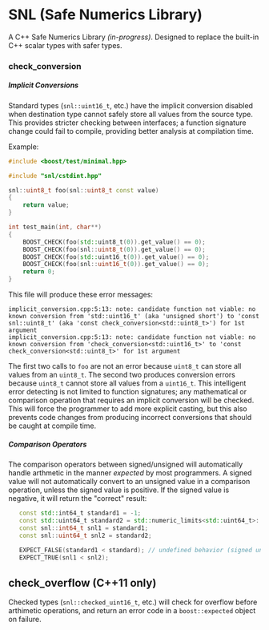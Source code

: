 # SNL (Safe Numerics Library) #
A C++ Safe Numerics Library _(in-progress)_. Designed to replace the built-in C++ scalar types with safer types. 

### check_conversion ###
##### Implicit Conversions #####
Standard types (`snl::uint16_t`, etc.) have the implicit conversion disabled when destination type cannot safely store all values from the source type. This provides stricter checking between interfaces; a function signature change could fail to compile, providing better analysis at compilation time.

Example:
```c++
#include <boost/test/minimal.hpp>

#include "snl/cstdint.hpp"

snl::uint8_t foo(snl::uint8_t const value)
{
    return value;
}

int test_main(int, char**)
{
    BOOST_CHECK(foo(std::uint8_t(0)).get_value() == 0);
    BOOST_CHECK(foo(snl::uint8_t(0)).get_value() == 0);
    BOOST_CHECK(foo(std::uint16_t(0)).get_value() == 0);
    BOOST_CHECK(foo(snl::uint16_t(0)).get_value() == 0);
    return 0;
}
```
This file will produce these error messages:
```
implicit_conversion.cpp:5:13: note: candidate function not viable: no known conversion from 'std::uint16_t' (aka 'unsigned short') to 'const snl::uint8_t' (aka 'const check_conversion<std::uint8_t>') for 1st argument
implicit_conversion.cpp:5:13: note: candidate function not viable: no known conversion from 'check_conversion<std::uint16_t>' to 'const check_conversion<std::uint8_t>' for 1st argument
```
The first two calls to `foo` are not an error because `uint8_t` can store all values from an `uint8_t`. The second two produces conversion errors because `uint8_t` cannot store all values from a `uint16_t`. This intelligent error detecting is not limited to function signatures; any mathematical or comparison operation that requires an implicit conversion will be checked. This will force the programmer to add more explicit casting, but this also prevents code changes from producing incorrect conversions that should be caught at compile time.

##### Comparison Operators #####
The comparison operators between signed/unsigned will automatically handle arthmetic in the manner _expected_ by most programmers. A signed value will not automatically convert to an unsigned value in a comparison operation, unless the signed value is positive. If the signed value is negative, it will return the "correct" result:
```c++
   const std::int64_t standard1 = -1;
   const std::uint64_t standard2 = std::numeric_limits<std::uint64_t>::max();
   const snl::int64_t snl1 = standard1;
   const snl::uint64_t snl2 = standard2;
   
   EXPECT_FALSE(standard1 < standard); // undefined behavior (signed underflow)
   EXPECT_TRUE(snl1 < snl2);
```

## check_overflow (C++11 only) ##
Checked types (`snl::checked_uint16_t`, etc.) will check for overflow before arthimetic operations, and return an error code in a `boost::expected` object on failure.
